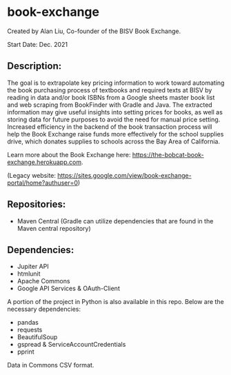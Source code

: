 # book-exchange
Created by Alan Liu, Co-founder of the BISV Book Exchange. 

Start Date: Dec. 2021

## Description:
The goal is to extrapolate key pricing information to work toward automating the book purchasing process of textbooks and required texts at BISV by reading in data and/or book ISBNs from a Google sheets master book list and web scraping from BookFinder with Gradle and Java. The extracted information may give useful insights into setting prices for books, as well as storing data for future purposes to avoid the need for manual price setting. Increased efficiency in the backend of the book transaction process will help the Book Exchange raise funds more effectively for the school supplies drive, which donates supplies to schools across the Bay Area of California.

Learn more about the Book Exchange here: https://the-bobcat-book-exchange.herokuapp.com.

(Legacy website: https://sites.google.com/view/book-exchange-portal/home?authuser=0)

## Repositories:
  - Maven Central (Gradle can utilize dependencies that are found in the Maven central repository)

## Dependencies:
  - Jupiter API
  - htmlunit
  - Apache Commons
  - Google API Services & OAuth-Client
  
A portion of the project in Python is also available in this repo. Below are the necessary dependencies: 
  - pandas
  - requests
  - BeautifulSoup
  - gspread & ServiceAccountCredentials
  - pprint

Data in Commons CSV format.
